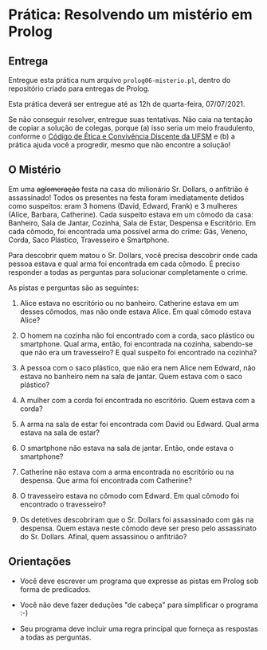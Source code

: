 # Prática: Resolvendo um mistério em Prolog


## Entrega

Entregue esta prática num arquivo `prolog06-misterio.pl`, dentro do repositório criado para entregas de Prolog. 

Esta prática deverá ser entregue até as 12h de quarta-feira, 07/07/2021.

Se não conseguir resolver, entregue suas tentativas. Não caia na tentação de copiar a solução de colegas, porque (a) isso seria um meio fraudulento, conforme o [Código de Ética e Convivência Discente da UFSM](https://www.ufsm.br/pro-reitorias/proplan/codigo-de-etica-e-convivencia-discente-da-universidade-federal-de-santa-maria/) e (b) a prática ajuda você a progredir, mesmo que não encontre a solução!



## O Mistério

Em uma ~~aglomeração~~ festa na casa do milionário Sr. Dollars, o anfitrião é assassinado! Todos os presentes na festa foram imediatamente detidos como suspeitos: eram 3 homens (David, Edward, Frank) e 3 mulheres (Alice, Barbara, Catherine). Cada suspeito estava em um cômodo da casa: Banheiro, Sala de Jantar, Cozinha, Sala de Estar, Despensa e Escritório. Em cada cômodo, foi encontrada uma possível arma do crime: Gás, Veneno, Corda, Saco Plástico, Travesseiro e Smartphone.

Para descobrir quem matou o Sr. Dollars, você precisa descobrir onde cada pessoa estava e qual arma foi encontrada em cada cômodo. É preciso responder a todas as perguntas para solucionar completamente o crime.

As pistas e perguntas são as seguintes:

1. Alice estava no escritório ou no banheiro. Catherine estava em um desses cômodos, mas não onde estava Alice. Em qual cômodo estava Alice?

2. O homem na cozinha não foi encontrado com a corda, saco plástico ou smartphone. Qual arma, então, foi encontrada na cozinha, sabendo-se que não era um travesseiro? E qual suspeito foi encontrado na cozinha?

3. A pessoa com o saco plástico, que não era nem Alice nem Edward, não estava no banheiro nem na sala de jantar. Quem estava com o saco plástico?

4. A mulher com a corda foi encontrada no escritório. Quem estava com a corda?

5. A arma na sala de estar foi encontrada com David ou Edward. Qual arma estava na sala de estar?

6. O smartphone não estava na sala de jantar. Então, onde estava o smartphone?

7. Catherine não estava com a arma encontrada no escritório ou na despensa. Que arma foi encontrada com Catherine?

8. O travesseiro estava no cômodo com Edward. Em qual cômodo foi encontrado o travesseiro?

9. Os detetives descobriram que o Sr. Dollars foi assassinado com gás na despensa. Quem estava neste cômodo deve ser preso pelo assassinato do Sr. Dollars. Afinal, quem assassinou o anfitrião?




## Orientações

- Você deve escrever um programa que expresse as pistas em Prolog sob forma de predicados.

- Você não deve fazer deduções "de cabeça" para simplificar o programa :-)

- Seu programa deve incluir uma regra principal que forneça as respostas a todas as perguntas.





